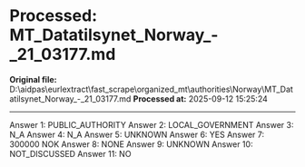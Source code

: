 # Processed: MT_Datatilsynet_Norway_-_21_03177.md

**Original file:** D:\aidpas\eurlextract\fast_scrape\organized_mt\authorities\Norway\MT_Datatilsynet_Norway_-_21_03177.md
**Processed at:** 2025-09-12 15:25:24

---

Answer 1: PUBLIC_AUTHORITY
Answer 2: LOCAL_GOVERNMENT
Answer 3: N_A
Answer 4: N_A
Answer 5: UNKNOWN
Answer 6: YES
Answer 7: 300000 NOK
Answer 8: NONE
Answer 9: UNKNOWN
Answer 10: NOT_DISCUSSED
Answer 11: NO